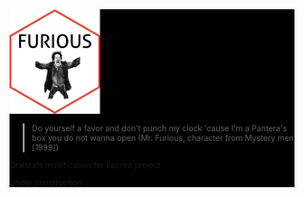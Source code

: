 <div style="background-color: black">
<img src="images/logofurious.png" alt="drawing" width="160"/> 

>Do yourself a favor and don't punch my clock 'cause I'm a Pantera's box you do not wanna open (Mr. Furious, character from Mystery men [1999])

Oralstats modification for Esprint project

Under construction...
</div>
